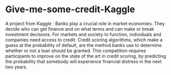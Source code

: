 # Give-me-some-credit-Kaggle
A project from Kaggle : Banks play a crucial role in market economies. They decide who can get finance and on what terms and can make or break investment decisions. For markets and society to function, individuals and companies need access to credit.   Credit scoring algorithms, which make a guess at the probability of default, are the method banks use to determine whether or not a loan should be granted. This competition requires participants to improve on the state of the art in credit scoring, by predicting the probability that somebody will experience financial distress in the next two years.
